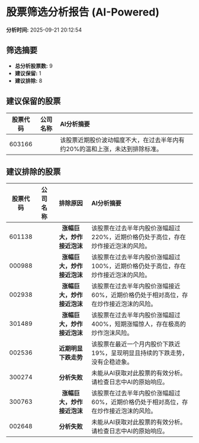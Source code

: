# 股票筛选分析报告 (AI-Powered)

**分析时间:** 2025-09-21 20:12:54

## 筛选摘要

- **总分析股票数:** 9
- **建议保留:** 1
- **建议排除:** 8

## 建议保留的股票

| 股票代码 | 公司名称 | AI分析摘要 |
|:---:|:---:|:---|
| 603166 |  | 该股票近期股价波动幅度不大，在过去半年内有约20%的温和上涨，未达到排除标准。 |

## 建议排除的股票

| 股票代码 | 公司名称 | 排除原因 | AI分析摘要 |
|:---:|:---:|:---:|:---|
| 601138 |  | **涨幅巨大，炒作接近泡沫** | 该股票在过去半年内股价涨幅超过220%，近期价格仍处于高位，存在炒作接近泡沫的风险。 |
| 000988 |  | **涨幅巨大，炒作接近泡沫** | 该股票在过去半年内股价涨幅超过100%，近期价格仍处于高位，存在炒作接近泡沫的风险。 |
| 002938 |  | **涨幅巨大，炒作接近泡沫** | 该股票在过去半年内股价涨幅接近60%，近期价格仍处于相对高位，存在炒作接近泡沫的风险。 |
| 301489 |  | **涨幅巨大，炒作接近泡沫** | 该股票在过去半年内股价涨幅超过400%，短期涨幅惊人，存在极高的炒作泡沫风险。 |
| 002536 |  | **近期明显下跌走势** | 该股票在最近一个月内股价下跌近19%，呈现明显且持续的下跌走势，没有企稳迹象。 |
| 300274 |  | **分析失败** | 未能从AI获取对此股票的有效分析。请检查日志中AI的原始响应。 |
| 300763 |  | **涨幅巨大，炒作接近泡沫** | 该股票在过去半年内股价涨幅超过60%，近期价格仍处于相对高位，存在炒作接近泡沫的风险。 |
| 002648 |  | **分析失败** | 未能从AI获取对此股票的有效分析。请检查日志中AI的原始响应。 |
